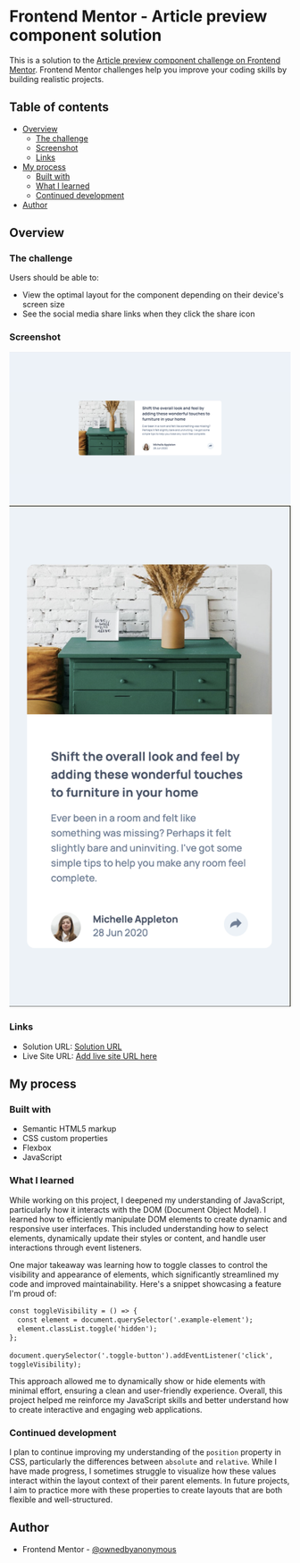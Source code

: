 # Frontend Mentor - Article preview component solution

This is a solution to the [Article preview component challenge on Frontend Mentor](https://www.frontendmentor.io/challenges/article-preview-component-dYBN_pYFT). Frontend Mentor challenges help you improve your coding skills by building realistic projects. 

## Table of contents

- [Overview](#overview)
  - [The challenge](#the-challenge)
  - [Screenshot](#screenshot)
  - [Links](#links)
- [My process](#my-process)
  - [Built with](#built-with)
  - [What I learned](#what-i-learned)
  - [Continued development](#continued-development)
- [Author](#author)


## Overview

### The challenge

Users should be able to:

- View the optimal layout for the component depending on their device's screen size
- See the social media share links when they click the share icon

### Screenshot

![](./images/desktop.png)
![](./images/mobile.png)


### Links

- Solution URL: [Solution URL](https://github.com/ownedbyanonymous/article-preview-component-master)
- Live Site URL: [Add live site URL here](https://your-live-site-url.com)

## My process

### Built with

- Semantic HTML5 markup
- CSS custom properties
- Flexbox
- JavaScript


### What I learned

While working on this project, I deepened my understanding of JavaScript, particularly how it interacts with the DOM (Document Object Model). I learned how to efficiently manipulate DOM elements to create dynamic and responsive user interfaces. This included understanding how to select elements, dynamically update their styles or content, and handle user interactions through event listeners.

One major takeaway was learning how to toggle classes to control the visibility and appearance of elements, which significantly streamlined my code and improved maintainability. Here's a snippet showcasing a feature I'm proud of:

```JS
const toggleVisibility = () => {
  const element = document.querySelector('.example-element');
  element.classList.toggle('hidden');
};

document.querySelector('.toggle-button').addEventListener('click', toggleVisibility);
```

This approach allowed me to dynamically show or hide elements with minimal effort, ensuring a clean and user-friendly experience. Overall, this project helped me reinforce my JavaScript skills and better understand how to create interactive and engaging web applications.


### Continued development

I plan to continue improving my understanding of the `position` property in CSS, particularly the differences between `absolute` and `relative`. While I have made progress, I sometimes struggle to visualize how these values interact within the layout context of their parent elements. In future projects, I aim to practice more with these properties to create layouts that are both flexible and well-structured.


## Author

- Frontend Mentor - [@ownedbyanonymous](https://www.frontendmentor.io/profile/yourusername)

